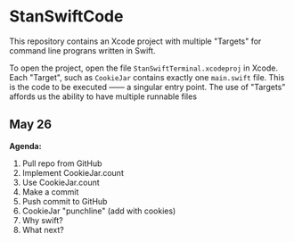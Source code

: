 # StanSwiftCode

This repository contains an Xcode project with multiple "Targets" for command line prograns written in Swift.

To open the project, open the file `StanSwiftTerminal.xcodeproj` in Xcode. Each "Target", such as `CookieJar` contains exactly one `main.swift` file. This is the code to be executed —— a singular entry point. The use of "Targets" affords us the ability to have multiple runnable files

## May 26

**Agenda:**

1. Pull repo from GitHub
2. Implement CookieJar.count
3. Use CookieJar.count
4. Make a commit
5. Push commit to GitHub
6. CookieJar "punchline" (add with cookies)
7. Why swift?
8. What next?
